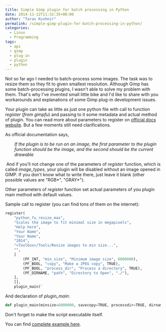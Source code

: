 ```yaml
---
title: Simple Gimp plugin for batch processing in Python
date: 2014-11-12T11:32:35+00:00
author: "Taras Kushnir"
permalink: /simple-gimp-plugin-for-batch-processing-in-python/
categories:
  - Linux
  - Programming
tags:
  - api
  - gimp
  - plug-in
  - plugin
  - python
---
```

Not so far ago I needed to batch-process some images. The task was to resize them so they fit to given smallest resolution. Although Gimp has some batch-processing plugins, I wasn't able to solve my problem with them. That's why I've invented small little bike and I'd like to share with you workarounds and explanations of some Gimp plug-in development issues.

Your plugin can take as little as just one python file with call to function _register_ (_from gimpfu_) and passing to it some metadata and actual method of plugin. You can read more about parameters to register on <a title="Official python Gimp API" href="http://www.gimp.org/docs/python/index.html" target="_blank">official docs website</a>. But a few moments still need clarifications.

<!--more-->

As official documentation says,

<p style="padding-left: 30px;">
  <em>If the plugin is to be run on an image, the first parameter to the plugin function should be the image, and the second should be the current drawable</em>
</p>

 And if you'll not change one of the parameters of _register_ function, which is called _image_types_, your plugin will be disabled without an image opened in GIMP. If you don't know what to write there, just leave it blank (other possible values are "RGB\*", "GRAY\*").

Other parameters of _register_ function set actual parameters of you plugin main method with default values.

Sample call to register (you can find tons of them on the internet):

```python
register(
    "python_fu_resize_max",
    "Scales the image to fit minimal size in megapixels",
    "Help here",
    "Your Name",
    "Your Name",
    "2014",
    "<Toolbox>/Tools/Resize images to min size...",
    "",
    [
        (PF_INT, "min_size", "Minimum image size", 6000000),
        (PF_BOOL, "copy", "Make a JPEG copy", TRUE),
        (PF_BOOL, "process_dir", "Process a directory", TRUE),
        (PF_DIRNAME, "path", "Directory to Open", "./"),
    ],
    [],
    plugin_main)`
```

And declaration of _plugin_main_:

```python
def plugin_main(minsize=6000000, savecopy=TRUE, processdir=TRUE, dirname="./"):
```

Don't forget to make the script executable itself.

You can find <a href="https://raw.githubusercontent.com/Ribtoks/heap/master/gimp-scale-min-plugin/scale_min.py" target="_blank">complete example here</a>.
